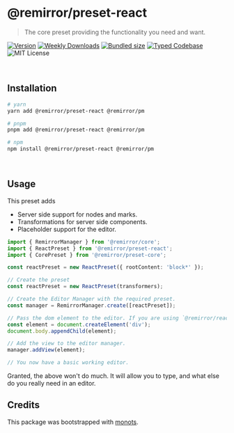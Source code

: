 # @remirror/preset-react

> The core preset providing the functionality you need and want.

[![Version][version]][npm] [![Weekly Downloads][downloads-badge]][npm]
[![Bundled size][size-badge]][size] [![Typed Codebase][typescript]](./src/index.ts)
![MIT License][license]

[version]: https://flat.badgen.net/npm/v/@remirror/preset-react
[npm]: https://npmjs.com/package/@remirror/preset-react
[license]: https://flat.badgen.net/badge/license/MIT/purple
[size]: https://bundlephobia.com/result?p=@remirror/preset-react
[size-badge]: https://flat.badgen.net/bundlephobia/minzip/@remirror/preset-react
[typescript]: https://flat.badgen.net/badge/icon/TypeScript?icon=typescript&label
[downloads-badge]: https://badgen.net/npm/dw/@remirror/preset-react/red?icon=npm

<br />

## Installation

```bash
# yarn
yarn add @remirror/preset-react @remirror/pm

# pnpm
pnpm add @remirror/preset-react @remirror/pm

# npm
npm install @remirror/preset-react @remirror/pm
```

<br />

## Usage

This preset adds

- Server side support for nodes and marks.
- Transformations for server side components.
- Placeholder support for the editor.

```ts
import { RemirrorManager } from '@remirror/core';
import { ReactPreset } from '@remirror/preset-react';
import { CorePreset } from '@remirror/preset-core';

const reactPreset = new ReactPreset({ rootContent: 'block*' });

// Create the preset
const reactPreset = new ReactPreset(transformers);

// Create the Editor Manager with the required preset.
const manager = RemirrorManager.create([reactPreset]);

// Pass the dom element to the editor. If you are using `@remirror/react` this is done for you.
const element = document.createElement('div');
document.body.appendChild(element);

// Add the view to the editor manager.
manager.addView(element);

// You now have a basic working editor.
```

Granted, the above won't do much. It will allow you to type, and what else do you really need in an
editor.

## Credits

This package was bootstrapped with [monots].

[monots]: https://github.com/monots/monots

